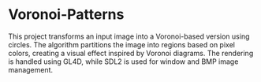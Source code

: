 # Voronoi-Patterns
This project transforms an input image into a Voronoi-based version using circles.   The algorithm partitions the image into regions based on pixel colors, creating a visual effect inspired by Voronoi diagrams.   The rendering is handled using GL4D, while SDL2 is used for window and BMP image management. 
